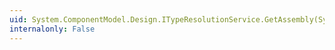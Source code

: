 ```yaml
---
uid: System.ComponentModel.Design.ITypeResolutionService.GetAssembly(System.Reflection.AssemblyName)
internalonly: False
---
```


